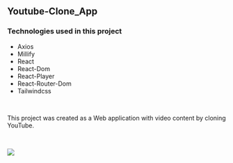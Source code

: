 ## Youtube-Clone_App

<h3>Technologies used in this project</h3>

- Axios
- Millify
- React
- React-Dom
- React-Player
- React-Router-Dom
- Tailwindcss

</br>

This project was created as a Web application with video content by cloning YouTube.

</br>

![](youtube.gif)